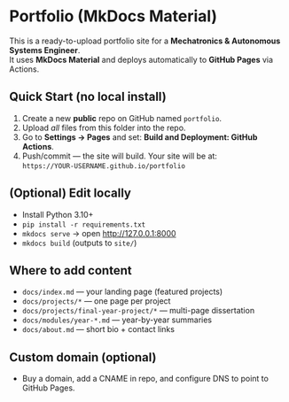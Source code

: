 # Portfolio (MkDocs Material)

This is a ready-to-upload portfolio site for a **Mechatronics & Autonomous Systems Engineer**.  
It uses **MkDocs Material** and deploys automatically to **GitHub Pages** via Actions.

## Quick Start (no local install)
1. Create a new **public** repo on GitHub named `portfolio`.
2. Upload *all* files from this folder into the repo.
3. Go to **Settings → Pages** and set: **Build and Deployment: GitHub Actions**.
4. Push/commit — the site will build. Your site will be at:  
   `https://YOUR-USERNAME.github.io/portfolio`

## (Optional) Edit locally
- Install Python 3.10+
- `pip install -r requirements.txt`
- `mkdocs serve` → open http://127.0.0.1:8000
- `mkdocs build` (outputs to `site/`)

## Where to add content
- `docs/index.md` — your landing page (featured projects)
- `docs/projects/*` — one page per project
- `docs/projects/final-year-project/*` — multi-page dissertation
- `docs/modules/year-*.md` — year-by-year summaries
- `docs/about.md` — short bio + contact links

## Custom domain (optional)
- Buy a domain, add a CNAME in repo, and configure DNS to point to GitHub Pages.